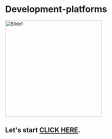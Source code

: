 # Development-platforms
<img width="308" alt="Bilde1" src="https://user-images.githubusercontent.com/91538702/216570340-b3eaaa49-0522-49a6-b2d4-aa9e91ea6125.png">

## Let's start [CLICK HERE](https://github.com/vanjama/development-platforms-ca/blob/DBaaS-case-study/Database%20as%20a%20Service%20(DBaaS)/).
